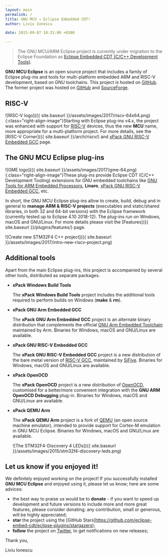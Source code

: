 ```yaml
---
layout: main
permalink: /
title: GNU MCU → Eclipse Embedded CDT!
author: Liviu Ionescu

date: 2015-09-07 18:31:00 +0300

---
```


> The GNU MCU/ARM Eclipse project is currently under migration to the Eclipse
Foundation as
[Eclipse Embedded CDT (C/C++ Development Tools)](https://projects.eclipse.org/projects/iot.embed-cdt).

**GNU MCU Eclipse** is an open source project that includes a family
of Eclipse plug-ins and tools for multi-platform embedded ARM and RISC-V
development, based on GNU toolchains. This project is hosted on
[GitHub](https://github.com/gnu-mcu-eclipse). The former project was
hosted on [GitHub](https://github.com/gnuarmeclipse) and
[SourceForge](http://sourceforge.net/projects/gnuarmeclipse/).

## RISC-V

![RISC-V logo]({{ site.baseurl }}/assets/images/2017/riscv-64x64.png)
{:class="right-align-image"}Starting with Eclipse plug-ins v4.x, the project
was enhanced with support for [RISC-V](https://riscv.org) devices, thus
the new **MCU** name, more appropriate for a multi-platform project. For
more details, see the [RISC-V Corner]({{ site.baseurl }}/arch/riscv/) and
[xPack GNU RISC-V Embedded GCC](https://xpack.github.io/riscv-none-embed-gcc/)
page.

## The GNU MCU Eclipse plug-ins

![GME logo]({{ site.baseurl }}/assets/images/2017/gme-64.png){:class="right-align-image"}These plug-ins provide Eclipse CDT (C/C++ Development Tooling) extensions for GNU embedded toolchains like [GNU Tools for ARM Embedded Processors](https://developer.arm.com/open-source/gnu-toolchain/gnu-arm-embedded-toolchain), **Linaro**, [xPack GNU RISC-V Embedded GCC](https://xpack.github.io/riscv-none-embed-gcc/), etc.

In short, the GNU MCU Eclipse plug-ins allow to create, build, debug and in general to **manage ARM & RISC-V projects** (executables and static/shared libraries, in both 32 and 64-bit versions) with the Eclipse framework (currently tested up to Eclipse 4.10 2018-12). The plug-ins run on Windows, macOS and GNU/Linux. For more details please visit the [Features]({{ site.baseurl }}/plugins/features/) page.

![Create new STM32F4 C++ project]({{ site.baseurl }}/assets/images/2017/intro-new-riscv-project.png)

## Additional tools

Apart from the main Eclipse plug-ins, this project is accompanied by several other tools, distributed as separate packages.

* **xPack Windows Build Tools**

  The **xPack Windows Build Tools** project includes the additional tools required to perform builds on Windows (**make** & **rm**).

* **xPack GNU Arm Embedded GCC**

  The **xPack GNU Arm Embedded GCC** project is an alternate binary distribution that complements the official [GNU Arm Embedded Toolchain](https://developer.arm.com/open-source/gnu-toolchain/gnu-rm) maintained by Arm. Binaries for Windows, macOS and GNU/Linux are available.

* **xPack GNU RISC-V Embedded GCC**

  The **xPack GNU RISC-V Embedded GCC** project is a new distribution of the bare metal version of [RISC-V GCC](https://github.com/riscv/riscv-gcc), maintained by [SiFive](https://www.sifive.com). Binaries for Windows, macOS and GNU/Linux are available.

* **xPack OpenOCD**

  The **xPack OpenOCD** project is a new distribution of [OpenOCD](http://openocd.org/), customised for a better/more convenient integration with the **GNU ARM OpenOCD Debugging** plug-in. Binaries for Windows, macOS and GNU/Linux are available.

* **xPack QEMU Arm**

  The **xPack QEMU Arm** project is a fork of [QEMU](http://wiki.qemu.org/Main_Page) (an open source machine emulator), intended to provide support for Cortex-M emulation in GNU MCU Eclipse. Binaries for Windows, macOS and GNU/Linux are available.

  ![The STM32F4-Discovery 4 LEDs]({{ site.baseurl }}/assets/images/2015/stm32f4-discovery-leds.png)

## Let us know if you enjoyed it!

We definitely enjoyed working on the project! If you successfully 
installed **GNU MCU Eclipse** and enjoyed using it, please let us know; 
here are some advices:

* the best way to praise us would be to **donate** - if you want to speed 
  up development and future versions to include more and more great 
  features, please consider donating; any contribution, small or 
  generous, will be highly appreciated;
* **star** the project using the
  [GitHub Stars]https://github.com/eclipse-embed-cdt/eclipse-plugins/stargazers);
* **follow** the project on [Twitter](https://twitter.com/gnu_mcu_eclipse), to
  get notifications on new releases;

Thank you,

Liviu Ionescu

